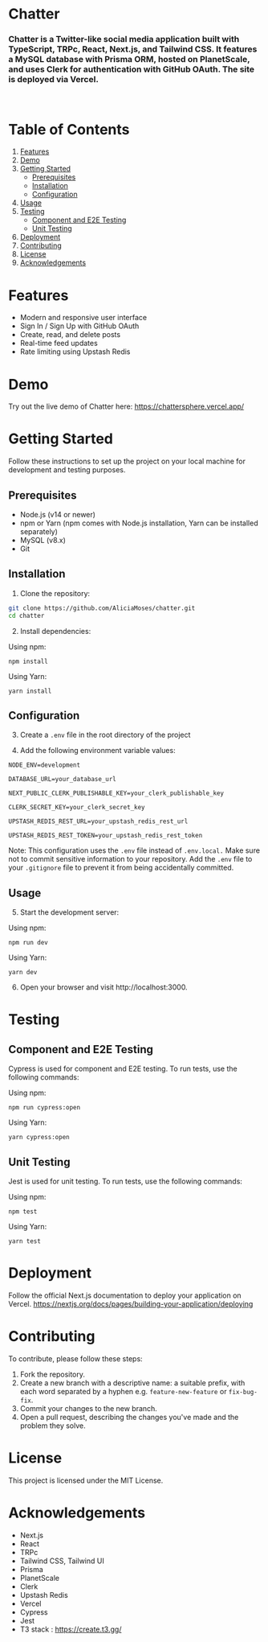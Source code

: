 # Chatter


### Chatter is a Twitter-like social media application built with TypeScript, TRPc, React, Next.js, and Tailwind CSS. It features a MySQL database with Prisma ORM, hosted on PlanetScale, and uses Clerk for authentication with GitHub OAuth. The site is deployed via Vercel.

<br>

# Table of Contents

1. [Features](#features)
2. [Demo](#demo)
3. [Getting Started](#getting-started)
   - [Prerequisites](#prerequisites)
   - [Installation](#installation)
   - [Configuration](#configuration)
4. [Usage](#usage)
5. [Testing](#testing)
   - [Component and E2E Testing](#component-and-e2e-testing)
   - [Unit Testing](#unit-testing)
6. [Deployment](#deployment)
7. [Contributing](#contributing)
8. [License](#license)
9. [Acknowledgements](#acknowledgements)

# Features

- Modern and responsive user interface
- Sign In / Sign Up with GitHub OAuth
- Create, read, and delete posts
- Real-time feed updates
- Rate limiting using Upstash Redis

# Demo

Try out the live demo of Chatter here: https://chattersphere.vercel.app/

# Getting Started

Follow these instructions to set up the project on your local machine for development and testing purposes.

## Prerequisites

- Node.js (v14 or newer)
- npm or Yarn (npm comes with Node.js installation, Yarn can be installed separately)
- MySQL (v8.x)
- Git

## Installation

1. Clone the repository:

```bash
git clone https://github.com/AliciaMoses/chatter.git
cd chatter
```

2. Install dependencies:

Using npm:
```
npm install
```

Using Yarn:
```
yarn install
```

## Configuration

3. Create a `.env` file in the root directory of the project

4. Add the following environment variable values:

```
NODE_ENV=development

DATABASE_URL=your_database_url

NEXT_PUBLIC_CLERK_PUBLISHABLE_KEY=your_clerk_publishable_key

CLERK_SECRET_KEY=your_clerk_secret_key

UPSTASH_REDIS_REST_URL=your_upstash_redis_rest_url

UPSTASH_REDIS_REST_TOKEN=your_upstash_redis_rest_token

```

Note: This configuration uses the `.env` file instead of `.env.local.` Make sure not to commit sensitive information to your repository. Add the `.env` file to your `.gitignore` file to prevent it from being accidentally committed.

## Usage

5. Start the development server:

Using npm:
```
npm run dev
```

Using Yarn:
```
yarn dev
```

6. Open your browser and visit http://localhost:3000.

# Testing

## Component and E2E Testing

Cypress is used for component and E2E testing. To run tests, use the following commands:

Using npm:
```
npm run cypress:open
```

Using Yarn:
```
yarn cypress:open
```

## Unit Testing

Jest is used for unit testing. To run tests, use the following commands:

Using npm:
```
npm test
```

Using Yarn:
```
yarn test
```

# Deployment

Follow the official Next.js documentation to deploy your application on Vercel.
https://nextjs.org/docs/pages/building-your-application/deploying

# Contributing

To contribute, please follow these steps:

1. Fork the repository.
2. Create a new branch with a descriptive name: a suitable prefix, with each word separated by a hyphen e.g. `feature-new-feature` or `fix-bug-fix`.
3. Commit your changes to the new branch.
4. Open a pull request, describing the changes you've made and the problem they solve.
# License

This project is licensed under the MIT License. 

# Acknowledgements

- Next.js
- React
- TRPc
- Tailwind CSS, Tailwind UI
- Prisma
- PlanetScale
- Clerk
- Upstash Redis
- Vercel
- Cypress
- Jest
- T3 stack : https://create.t3.gg/